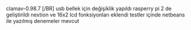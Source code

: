 clamav-0.98.7 [/BR]
usb bellek için değişiklik yapıldı
rasperry pi 2 de geliştirildi
nextion ve 16x2 lcd fonksiyonları eklendi
testler içinde netbeans ile yazılmış denemeler mevcut

